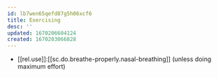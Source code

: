 ```yaml
---
id: lb7wen65qefd87g5h06xcf6
title: Exercising
desc: ''
updated: 1670206604124
created: 1670203066828
---
```


- [[rel.use]]:[[sc.do.breathe-properly.nasal-breathing]] (unless doing maximum effort)



